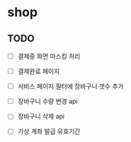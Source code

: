 # shop


## TODO
- [ ] 결제중 화면 마스킹 처리
- [ ] 결제완료 페이지

- [ ] 서비스 페이지 필터에 장바구니 갯수 추가
- [ ] 장바구니 수량 변경 api
- [ ] 장바구니 삭제 api

- [ ] 가상 계좌 발급 유효기간